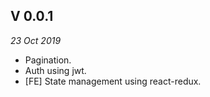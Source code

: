 ## V 0.0.1
*23 Oct 2019*  
- Pagination.
- Auth using jwt.
- [FE] State management using react-redux. 